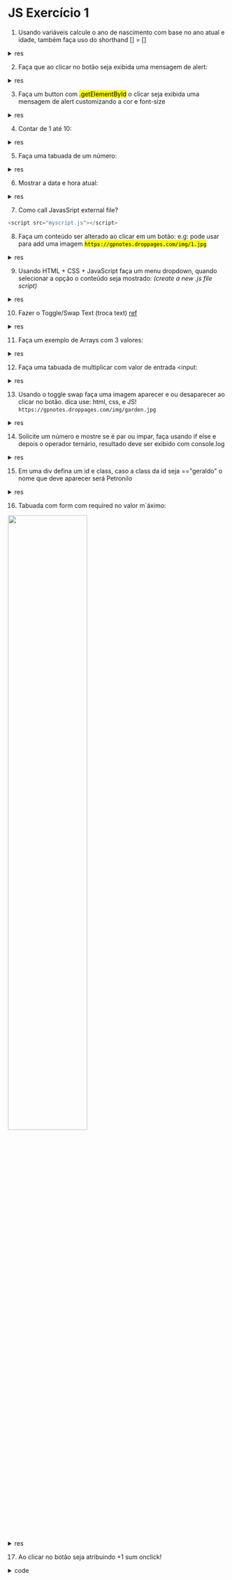 # JS Exercício 1

1. Usando variáveis calcule o ano de nascimento com base no ano atual e idade, também faça uso do shorthand [] = []

<details>
<summary>res</summary>

```js
var age = 30;
var ano = 2022;
var res = ano - age;
document.getElementById("idade").innerHTML = res;

//shorthand
let [y,idade] = [2022,29];
console.log(y - idade);
//
```
</details>

2. Faça que ao clicar no botão seja exibida uma mensagem de alert:

<details>
<summary>res</summary>

```js
function bnt() {
    alert("boa noite");
}
```
</details>

3. Faça um button com <mark>.getElementById</mark> o clicar seja exibida uma mensagem de alert customizando a cor e font-size

<details>
<summary>res</summary>

```js
document.getElementById("bntx").onclick = function () {
    alert("boa noite");
}
```
</details>

4. Contar de 1 até 10: 

<details>
<summary>res</summary>

```js
var cont = "";
for(i=1;i<=10;i++) {
    cont += i;
}
document.getElementById("contador").innerHTML = cont;
```
</details>

5. Faça uma tabuada de um número: 

<details>
<summary>res</summary>

```js
var c = "";
var opt = 7;
for(a=1; a<=10; a++) {
    c += opt +' x '+a + '='+opt*a+'<br>';
}
document.getElementById("tabua").innerHTML = c;
```
</details>

6. Mostrar a data e hora atual: 

<details>
<summary>res</summary>

```js
const d = new Date();
document.getElementById("hora").innerHTML = d;
```
</details>

7. Como call JavasSript external file?
```js 
<script src="myscript.js"></script>
```
8. Faça um conteúdo ser alterado ao clicar em um botão:
e.g: pode usar para add uma imagem
<mark>`https://gpnotes.droppages.com/img/1.jpg`</mark>  

<details>
<summary>res</summary>

```js
function txt2() {
    document.getElementById("txt").innerHTML = "Boa noite";
}

//8.2
function img2() {
    document.getElementById("img").innerHTML = '<img src="xxhttps://img.freepik.com/fotos-gratis/imagem-aproximada-em-tons-de-cinza-de-uma-aguia-careca-americana-em-um-fundo-escuro_181624-31795.jpg" />';
}
```
</details>


9. Usando HTML + CSS + JavaScript faça um menu dropdown, quando selecionar a opção o conteúdo seja mostrado: *(create a new .js file script)* 

<details>
<summary>res </summary>

```html
<select name="options" id="options">
<option value="1">Selecionar: </option>
<option value="2">SX</option>
<option value="3">Trigg</option>
</select>

<g id="1" style="display:block"></g>
<g id="2">5000</g>
<g id="3">6000</g>
```

```js
document.getElementById("options").onchange = function () {
    var i = 1;
    var myDiv = document.getElementById(i);
    while (myDiv) {
        myDiv.style.display = 'none';
        myDiv = document.getElementById(++i);
    }
    document.getElementById(this.value).style.display = 'block';
}
```

</details>



10. Fazer o Toggle/Swap Text (troca text) [ref](https://www.w3schools.com/howto/howto_js_toggle_text.asp)

<details>
<summary>res</summary>

```js
function texto2 () {
    var x = document.getElementById("texto");
    if (x.innerHTML == "Hello") {
        x.innerHTML = "Ola";
    } else {
        x.innerHTML = "Hello";
    }
}
```
</details>

11. Faça um exemplo de Arrays com 3 valores: 

<details>
<summary>res</summary>

```js
network = ['NETFLEX ','<p style="background:DodgerBlue;display:inline">Live TIM</p>','<p style="background:red;display:inline"> CLARO</p>'];
document.getElementById("array").innerHTML = network;
```
</details>

12. Faça uma tabuada de multiplicar com valor de entrada <input:  

<details>
<summary>res</summary>

```js
function multiplica() {
    var num = (document.getElementById("num").value);
    var saida = document.getElementById("saida");
    var mu = "";
    for(i=1;i<=10;i++)
    mu += num+' x '+i+' = '+num*i+'<br>';
    saida.innerHTML = mu;
}
```
</details>

13. Usando o toggle swap faça uma imagem aparecer e ou desaparecer ao clicar no botão. dica use: html, css, e JS!
`https://gpnotes.droppages.com/img/garden.jpg` 

<details>
<summary>res</summary>

```html
<button onclick="imgbnt()">show img</button>
<imgx id="imgx" style="display: none;">
    <img src="https://img.freepik.com/fotos-gratis/imagem-aproximada-em-tons-de-cinza-de-uma-aguia-careca-americana-em-um-fundo-escuro_181624-31795.jpg" width="250px" height="250px" />
</imgx>

```

```js
function imgbnt() {
    var ximg = document.getElementById("imgx");
        if (ximg.style.display === "none") {
            ximg.style.display = 'block';
        } else {
            ximg.style.display = 'none';
    }
}
```
</details>

14. Solicite um número e mostre se é par ou impar, faça usando if else e depois o operador ternário, resultado deve ser exibido com console.log  

<details>
<summary>res</summary>

```js
const n = prompt("Digite um valor:");
if (n %2 === 0) {
    console.log('EVEN - PAR');
} else {
    console.log('ODD - IMPAR');
}

//14.2 operador ternário:
const nn = prompt("Inserir numero:");
nn %2 == 0 ? console.log(+nn+" PAR") : console.log(+nn+" IMPAR");
```
</details>

15. Em uma div defina um id e class, caso a class da id seja =="geraldo" o nome que deve aparecer será Petronilo  

<details>
<summary>res</summary>

```js
let xj = document.getElementById('filho');
if(xj.className === "geraldo"){
    xj.textContent = "Petronilo";
} else {
    xj.className = "NaN Geraldo";
}
```
</details>

16. Tabuada com form com required no valor m´áximo: 

<img src="https://gpnotes.droppages.com/blog-content/2022/16.jpg" width="60%">

<details>
<summary>res</summary>

```js
function btn(){
    //e.preventDefault()
    n1 = document.getElementById("n1").value;
    max = document.getElementById("max").value;
    //caso o fosse apenas um numero, checkout se esta vazio
  /*   if(n1 === ''){
      return false;
    } */
    myres = document.getElementById("myres");
    res = '';
  for(i = 1; i<=max; i++){
    res += n1+' x '+i+'='+i*n1+'<br>';
  }
  myres.innerHTML = res;
  }
```
</details>

17. Ao clicar no botão seja atribuindo +1 sum onclick!

<details>
<summary>code</summary>

```js
let sum = 0;
function add(){
    let sumel = document.getElementById("x");
    sum = sum +1;
    sumel.innerHTML = sum;
}
```
</details>
